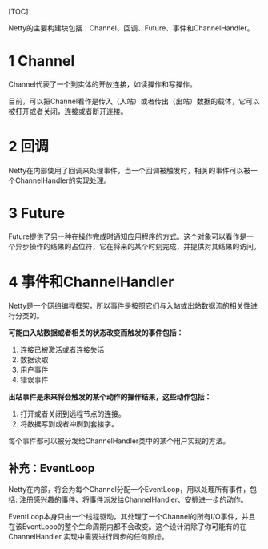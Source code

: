[TOC]

Netty的主要构建块包括：Channel、回调、Future、事件和ChannelHandler。



# 1 Channel

Channel代表了一个到实体的开放连接，如读操作和写操作。

目前，可以把Channel看作是传入（入站）或者传出（出站）数据的载体，它可以被打开或者关闭，连接或者断开连接。



# 2 回调

Netty在内部使用了回调来处理事件，当一个回调被触发时，相关的事件可以被一个ChannelHandler的实现处理。



# 3 Future

Future提供了另一种在操作完成时通知应用程序的方式。这个对象可以看作是一个异步操作的结果的占位符，它在将来的某个时刻完成，并提供对其结果的访问。



# 4 事件和ChannelHandler

Netty是一个网络编程框架，所以事件是按照它们与入站或出站数据流的相关性进行分类的。



**可能由入站数据或者相关的状态改变而触发的事件包括：**

1. 连接已被激活或者连接失活
2. 数据读取
3. 用户事件
4. 错误事件



**出站事件是未来将会触发的某个动作的操作结果，这些动作包括：**

1. 打开或者关闭到远程节点的连接。
2. 将数据写到或者冲刷到套接字。



每个事件都可以被分发给ChannelHandler类中的某个用户实现的方法。



## 补充：EventLoop

Netty在内部，将会为每个Channel分配一个EventLoop，用以处理所有事件，包括: 注册感兴趣的事件、将事件派发给ChannelHandler、安排进一步的动作。

EventLoop本身只由一个线程驱动，其处理了一个Channel的所有I/O事件，并且在该EventLoop的整个生命周期内都不会改变。这个设计消除了你可能有的在ChannelHandler 实现中需要进行同步的任何顾虑。